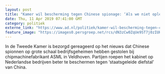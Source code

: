 ```yaml
---
layout: post
title: "Kamer wil bescherming tegen Chinese spionage: ‘Als we niet opletten, worden we leeggeroofd’"
date: Thu, 11 Apr 2019 07:41:00 GMT
category: politiek
externe_link: "https://www.ad.nl/politiek/kamer-wil-bescherming-tegen-chinese-spionage-als-we-niet-opletten-worden-we-leeggeroofd~a1027fb8/"
feature_image: "https://images0.persgroep.net/rcs/dN3zCw0ZqUe9ST7j0zIUHAizth4/diocontent/145253270/_fitwidth/400/?appId=21791a8992982cd8da851550a453bd7f&quality=0.7"
---
```


In de Tweede Kamer is bezorgd gereageerd op het nieuws dat Chinese spionnen op grote schaal bedrijfsgeheimen hebben gestolen bij chipmachinefabrikant ASML in Veldhoven. Partijen roepen het kabinet op Nederlandse bedrijven beter te beschermen tegen ‘staatsgeleide diefstal’ van China.
